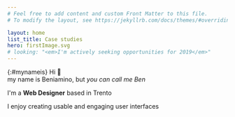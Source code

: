 ```yaml
---
# Feel free to add content and custom Front Matter to this file.
# To modify the layout, see https://jekyllrb.com/docs/themes/#overriding-theme-defaults

layout: home
list_title: Case studies
hero: firstImage.svg
# looking: "<em>I'm actively seeking opportunities for 2019</em>"
---
```


{:#mynameis}
Hi 👋 <br>
my name is Beniamino, but *you can call me Ben*

I'm a **Web Designer** based in Trento

I enjoy creating usable and engaging user interfaces

<!-- I like micro-interactions and chill music. <br> -->

<!-- my focuses are front-end development and Interaction Design
with passion for  -->

<!-- I'm an Interaction Designer with a focus on Motion graphics and front-end development -->

<!-- I'm a multi disciplinary web designer
with a passion for micro-interactions and chill music -->